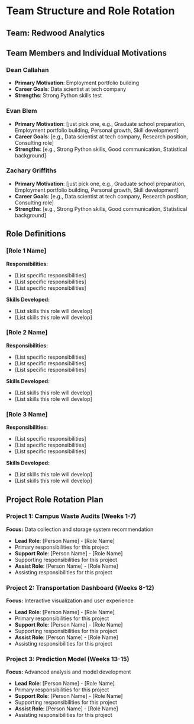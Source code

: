 # Team Structure and Role Rotation

## Team: Redwood Analytics

## Team Members and Individual Motivations

### Dean Callahan
- **Primary Motivation**: Employment portfolio building
- **Career Goals**: Data scientist at tech company
- **Strengths**: Strong Python skills
test
### Evan Blem
- **Primary Motivation**: [just pick one, e.g., Graduate school preparation,
Employment portfolio building, Personal growth, Skill development]
- **Career Goals**: [e.g., Data scientist at tech company, Research position,
Consulting role]
- **Strengths**: [e.g., Strong Python skills, Good communication, Statistical
background]

### Zachary Griffiths
- **Primary Motivation**: [just pick one, e.g., Graduate school preparation,
Employment portfolio building, Personal growth, Skill development]
- **Career Goals**: [e.g., Data scientist at tech company, Research position,
Consulting role]
- **Strengths**: [e.g., Strong Python skills, Good communication, Statistical
background]

## Role Definitions

### [Role 1 Name]
**Responsibilities:**
- [List specific responsibilities]
- [List specific responsibilities]
- [List specific responsibilities]

**Skills Developed:**
- [List skills this role will develop]
- [List skills this role will develop]

### [Role 2 Name]
**Responsibilities:**
- [List specific responsibilities]
- [List specific responsibilities]
- [List specific responsibilities]

**Skills Developed:**
- [List skills this role will develop]
- [List skills this role will develop]

### [Role 3 Name]
**Responsibilities:**
- [List specific responsibilities]
- [List specific responsibilities]
- [List specific responsibilities]

**Skills Developed:**
- [List skills this role will develop]
- [List skills this role will develop]

## Project Role Rotation Plan

### Project 1: Campus Waste Audits (Weeks 1-7)
**Focus:** Data collection and storage system recommendation

- **Lead Role**: [Person Name] - [Role Name]
- Primary responsibilities for this project
- **Support Role**: [Person Name] - [Role Name]
- Supporting responsibilities for this project
- **Assist Role**: [Person Name] - [Role Name]
- Assisting responsibilities for this project

### Project 2: Transportation Dashboard (Weeks 8-12)
**Focus:** Interactive visualization and user experience

- **Lead Role**: [Person Name] - [Role Name]
- Primary responsibilities for this project
- **Support Role**: [Person Name] - [Role Name]
- Supporting responsibilities for this project
- **Assist Role**: [Person Name] - [Role Name]
- Assisting responsibilities for this project

### Project 3: Prediction Model (Weeks 13-15)
**Focus:** Advanced analysis and model development

- **Lead Role**: [Person Name] - [Role Name]
- Primary responsibilities for this project
- **Support Role**: [Person Name] - [Role Name]
- Supporting responsibilities for this project
- **Assist Role**: [Person Name] - [Role Name]
- Assisting responsibilities for this project